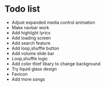 # Todo list

- Adjust expanded media control animation
- Make navbar work
- Add highlight lyrics
- Add loading screen
- Add search feature
- Add loop,shuffle button
- Add volume slide bar
- Loop,shuffle logic
- Add color thief libary to change background
- Try liquid glass design
- Favicon
- Add more songs

